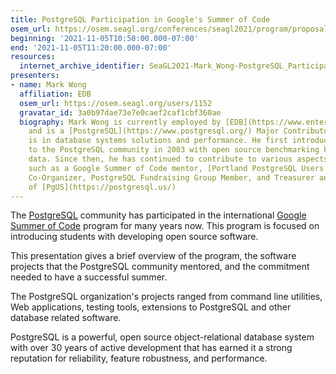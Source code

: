 ```yaml
---
title: PostgreSQL Participation in Google's Summer of Code
osem_url: https://osem.seagl.org/conferences/seagl2021/program/proposals/827
beginning: '2021-11-05T10:50:00.000-07:00'
end: '2021-11-05T11:20:00.000-07:00'
resources:
  internet_archive_identifier: SeaGL2021-Mark_Wong-PostgreSQL_Participation_in_Googles_Summer_of_Code
presenters:
- name: Mark Wong
  affiliation: EDB
  osem_url: https://osem.seagl.org/users/1152
  gravatar_id: 3a0b97dae73e7e0caef2caf1cbf360ae
  biography: Mark Wong is currently employed by [EDB](https://www.enterprisedb.com/)
    and is a [PostgreSQL](https://www.postgresql.org/) Major Contributor. His background
    is in database systems solutions and performance. He first introduced himself
    to the PostgreSQL community in 2003 with open source benchmarking kits and performance
    data. Since then, he has continued to contribute to various aspects of the community
    such as a Google Summer of Code mentor, [Portland PostgreSQL Users Group](https://www.meetup.com/pdxpug/)
    Co-Organizer, PostgreSQL Fundraising Group Member, and Treasurer and President
    of [PgUS](https://postgresql.us/)
---
```


The [PostgreSQL](https://www.postgresql.org/) community has participated in the international [Google Summer of Code](https://summerofcode.withgoogle.com/) program for many years now.  This program is focused on introducing students with developing open source software.

This presentation gives a brief overview of the program, the software projects that the PostgreSQL community mentored, and the commitment needed to have a successful summer.

The PostgreSQL organization's projects ranged from command line utilities, Web applications, testing tools, extensions to PostgreSQL and other database related software.

PostgreSQL is a powerful, open source object-relational database system with over 30 years of active development that has earned it a strong reputation for reliability, feature robustness, and performance.
